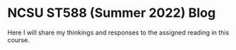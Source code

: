 # NCSU ST588 (Summer 2022) Blog
Here I will share my thinkings and responses to the assigned reading in this course.
